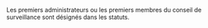 Les premiers administrateurs ou les premiers membres du conseil de surveillance sont désignés dans les statuts.
